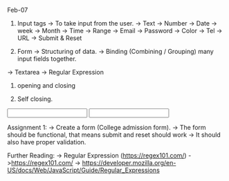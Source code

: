 Feb-07

1. Input tags
-> To take input from the user.
-> Text
-> Number
-> Date
-> week
-> Month
-> Time
-> Range
-> Email
-> Password
-> Color
-> Tel
-> URL
-> Submit & Reset

2. Form
-> Structuring of data.
-> Binding (Combining / Grouping) many input fields together.

-> Textarea
-> Regular Expression

1. opening and closing
<html></html>

2. Self closing.
<input />
<input>



Assignment 1:
-> Create a form (College admission form).
-> The form should be functional, that means submit and reset should work
-> It should also have proper validation.


Further Reading:
-> Regular Expression (https://regex101.com/)
->https://regex101.com/
-> https://developer.mozilla.org/en-US/docs/Web/JavaScript/Guide/Regular_Expressions